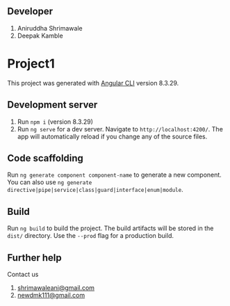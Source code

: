 ## Developer 
1. Aniruddha Shrimawale
2. Deepak Kamble
# Project1

This project was generated with [Angular CLI](https://github.com/angular/angular-cli) version 8.3.29.

## Development server

1. Run `npm i` (version 8.3.29)
2. Run `ng serve` for a dev server. Navigate to `http://localhost:4200/`. The app will automatically reload if you change any of the source files.

## Code scaffolding

Run `ng generate component component-name` to generate a new component. You can also use `ng generate directive|pipe|service|class|guard|interface|enum|module`.

## Build

Run `ng build` to build the project. The build artifacts will be stored in the `dist/` directory. Use the `--prod` flag for a production build.

## Further help

Contact us 
1. shrimawaleani@gmail.com
2. newdmk111@gmail.com
